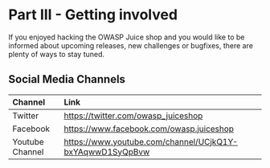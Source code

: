 # Part III - Getting involved

If you enjoyed hacking the OWASP Juice shop and you would like to be
informed about upcoming releases, new challenges or bugfixes, there are
plenty of ways to stay tuned.

## Social Media Channels

| Channel              | Link                                                                     |
|:---------------------|:-------------------------------------------------------------------------|
| Twitter              | https://twitter.com/owasp_juiceshop                                      |
| Facebook             | https://www.facebook.com/owasp.juiceshop                                 |
| Youtube Channel     | https://www.youtube.com/channel/UCjkQ1Y-bxYAqwwD1SyQpBvw |
